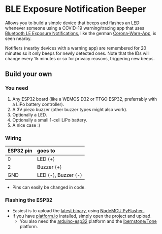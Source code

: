 # BLE Exposure Notification Beeper

Allows you to build a simple device that beeps and flashes an LED whenever someone using a COVID-19 warning/tracing app that uses [Bluetooth LE Exposure Notifications](https://en.wikipedia.org/wiki/Exposure_Notification), like the german [Corona-Warn-App](https://www.coronawarn.app/en/), is seen nearby.

Notifiers (nearby devices with a warning app) are remembered for 20 minutes so it only beeps for newly detected ones. Note that the IDs will change every 15 minutes or so for privacy reasons, triggering new beeps.

## Build your own
### You need
1. Any ESP32 board (like a WEMOS D32 or TTGO ESP32, preferrably with a LiPo battery controller).
2. A 3V piezo buzzer (other buzzer types might also work).
3. Optionally a LED.
4. Optionally a small 1-cell LiPo battery.
5. A nice case :)

### Wiring

| ESP32 pin | goes to             |
|:----------|:--------------------|
| 0         | LED (+)             |
| 2         | Buzzer (+)          |
| GND       | LED (-), Buzzer (-) |

- Pins can easily be changed in code.

### Flashing the ESP32
- Easiest is to upload the [latest binary](https://github.com/kmetz/BLEExposureNotificationBeeper/releases/latest/download/firmware-esp32dev.bin), using [NodeMCU PyFlasher
](https://github.com/marcelstoer/nodemcu-pyflasher).
- If you have [platform.io](https://platformio.org/platformio-ide) installed, simply open the project and upload.
  - You also need the [arduino-esp32](https://github.com/espressif/arduino-esp32) platform and the [lbernstone/Tone](https://github.com/lbernstone/Tone) platform. 
